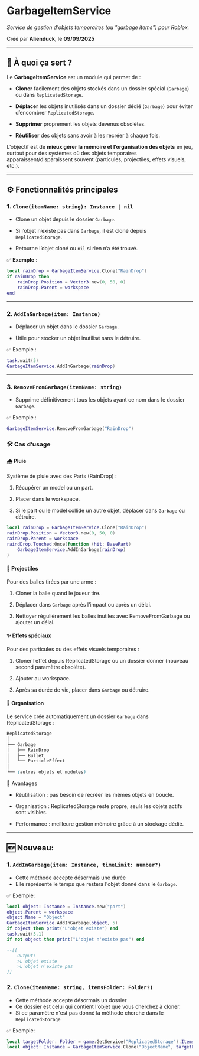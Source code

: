 # GarbageItemService

_Service de gestion d'objets temporaires (ou "garbage items") pour Roblox._

Créé par **Alienduck**, le **09/09/2025**  

---

## 📌 À quoi ça sert ?

Le **GarbageItemService** est un module qui permet de :

- **Cloner** facilement des objets stockés dans un dossier spécial (`Garbage`) ou dans `ReplicatedStorage`.

- **Déplacer** les objets inutilisés dans un dossier dédié (`Garbage`) pour éviter d’encombrer `ReplicatedStorage`.

- **Supprimer** proprement les objets devenus obsolètes.

- **Réutiliser** des objets sans avoir à les recréer à chaque fois.

L’objectif est de **mieux gérer la mémoire et l’organisation des objets** en jeu, surtout pour des systèmes où des objets temporaires apparaissent/disparaissent souvent (particules, projectiles, effets visuels, etc.).  

---

## ⚙️ Fonctionnalités principales

### 1. `Clone(itemName: string): Instance | nil`

- Clone un objet depuis le dossier `Garbage`.

- Si l’objet n’existe pas dans `Garbage`, il est cloné depuis `ReplicatedStorage`.

- Retourne l’objet cloné ou `nil` si rien n’a été trouvé.    

✅ **Exemple** :

```lua
local rainDrop = GarbageItemService.Clone("RainDrop")
if rainDrop then
    rainDrop.Position = Vector3.new(0, 50, 0)
    rainDrop.Parent = workspace
end 
```

---

### 2. `AddInGarbage(item: Instance)`  

- Déplacer un objet dans le dossier `Garbage`.

- Utile pour stocker un objet inutilisé sans le détruire.

✅ Exemple :

 ```lua
task.wait(5)
GarbageItemService.AddInGarbage(rainDrop)
```

---

### 3. `RemoveFromGarbage(itemName: string)`

- Supprime définitivement tous les objets ayant ce nom dans le dossier `Garbage`.

✅ Exemple :

```lua
GarbageItemService.RemoveFromGarbage("RainDrop")
```
### 🛠️ Cas d’usage

#### 🌧️ Pluie

Système de pluie avec des Parts (RainDrop) :

1. Récupérer un model ou un part.

2. Placer dans le workspace.

3. Si le part ou le model collide un autre objet, déplacer dans `Garbage` ou détruire.

```lua
local rainDrop = GarbageItemService.Clone("RainDrop")
rainDrop.Position = Vector3.new(0, 50, 0)
rainDrop.Parent = workspace
raindDrop.Touched:Once(function (hit: BasePart)
	GarbageItemService.AddInGarbage(rainDrop)
)
```  

#### 🔫 Projectiles

Pour des balles tirées par une arme :

1. Cloner la balle quand le joueur tire.

2. Déplacer dans `Garbage` après l’impact ou après un délai.

3. Nettoyer régulièrement les balles inutiles avec RemoveFromGarbage ou ajouter un délai.

#### ✨ Effets spéciaux

Pour des particules ou des effets visuels temporaires :

1. Cloner l’effet depuis ReplicatedStorage ou un dossier donner (nouveau second paramètre obsolète).

2. Ajouter au workspace.  

3. Après sa durée de vie, placer dans `Garbage` ou détruire.

#### 📂 Organisation

  Le service crée automatiquement un dossier `Garbage` dans ReplicatedStorage :

```css
ReplicatedStorage
│
├── Garbage
│   ├── RainDrop
│   ├── Bullet
│   └── ParticleEffect
│
└── (autres objets et modules)
```

🚀 Avantages

- Réutilisation : pas besoin de recréer les mêmes objets en boucle.

- Organisation : ReplicatedStorage reste propre, seuls les objets actifs sont visibles.

- Performance : meilleure gestion mémoire grâce à un stockage dédié.

---

## 🆕 Nouveau:

### 1. `AddInGarbage(item: Instance, timeLimit: number?)`

- Cette méthode accepte désormais une durée
- Elle représente le temps que restera l'objet donné dans le `Garbage`.

✅ Exemple:

```lua
local object: Instance = Instance.new("part")
object.Parent = workspace
object.Name = "Object"
GarbageItemService.AddInGarbage(object, 5)
if object then print("L'objet existe") end
task.wait(5.1)
if not object then print("L'objet n'existe pas") end

--[[
	Output:
	>L'objet existe
	>L'objet n'existe pas
]]
```

### 2. `Clone(itemName: string, itemsFolder: Folder?)`

- Cette méthode accepte désormais un dossier
- Ce dossier est celui qui contient l'objet que vous cherchez à cloner.
- Si ce paramètre n'est pas donné la méthode cherche dans le `ReplicatedStorage`

✅ Exemple:

```lua
local targetFolder: Folder = game:GetService("ReplicatedStorage").Items
local object: Instance = GarbageItemService.Clone("ObjectName", targetFolder)
```